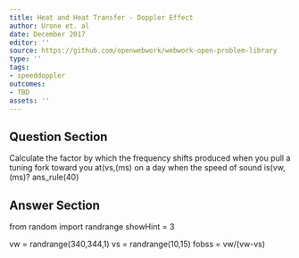 ```yaml
---
title: Heat and Heat Transfer - Doppler Effect
author: Urone et. al
date: December 2017
editor: ''
source: https://github.com/openwebwork/webwork-open-problem-library
type: ''
tags:
- speeddoppler
outcomes:
- TBD
assets: ''
---
```


## Question Section 

Calculate the factor by which the frequency shifts produced when you pull a tuning fork toward you at(vs,(ms) on a day when the speed of sound is(vw,(ms)? 
ans_rule(40)


## Answer Section

from random import randrange
showHint = 3

vw = randrange(340,344,1)
vs = randrange(10,15)
fobss = vw/(vw-vs)